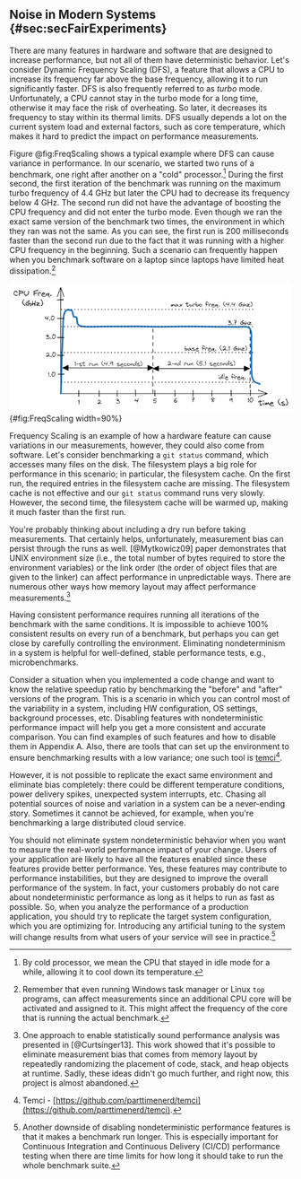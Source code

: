 ## Noise in Modern Systems {#sec:secFairExperiments}

There are many features in hardware and software that are designed to increase performance, but not all of them have deterministic behavior. Let's consider Dynamic Frequency Scaling (DFS), a feature that allows a CPU to increase its frequency far above the base frequency, allowing it to run significantly faster. DFS is also frequently referred to as *turbo* mode. Unfortunately, a CPU cannot stay in the turbo mode for a long time, otherwise it may face the risk of overheating. So later, it decreases its frequency to stay within its thermal limits. DFS usually depends a lot on the current system load and external factors, such as core temperature, which makes it hard to predict the impact on performance measurements.

Figure @fig:FreqScaling shows a typical example where DFS can cause variance in performance. In our scenario, we started two runs of a benchmark, one right after another on a "cold" processor.[^1] During the first second, the first iteration of the benchmark was running on the maximum turbo frequency of 4.4 GHz but later the CPU had to decrease its frequency below 4 GHz. The second run did not have the advantage of boosting the CPU frequency and did not enter the turbo mode. Even though we ran the exact same version of the benchmark two times, the environment in which they ran was not the same. As you can see, the first run is 200 milliseconds faster than the second run due to the fact that it was running with a higher CPU frequency in the beginning. Such a scenario can frequently happen when you benchmark software on a laptop since laptops have limited heat dissipation.[^4]

![Variance in performance caused by dynamic frequency scaling: the first run is 200 milliseconds faster than the second.](../../img/measurements/FreqScaling.jpg){#fig:FreqScaling width=90%}

Frequency Scaling is an example of how a hardware feature can cause variations in our measurements, however, they could also come from software. Let's consider benchmarking a `git status` command, which accesses many files on the disk. The filesystem plays a big role for performance in this scenario; in particular, the filesystem cache. On the first run, the required entries in the filesystem cache are missing. The filesystem cache is not effective and our `git status` command runs very slowly. However, the second time, the filesystem cache will be warmed up, making it much faster than the first run.

You're probably thinking about including a dry run before taking measurements. That certainly helps, unfortunately, measurement bias can persist through the runs as well. [@Mytkowicz09] paper demonstrates that UNIX environment size (i.e., the total number of bytes required to store the environment variables) or the link order (the order of object files that are given to the linker) can affect performance in unpredictable ways. There are numerous other ways how memory layout may affect performance measurements.[^2]

Having consistent performance requires running all iterations of the benchmark with the same conditions. It is impossible to achieve 100% consistent results on every run of a benchmark, but perhaps you can get close by carefully controlling the environment. Eliminating nondeterminism in a system is helpful for well-defined, stable performance tests, e.g., microbenchmarks. 

Consider a situation when you implemented a code change and want to know the relative speedup ratio by benchmarking the "before" and "after" versions of the program. This is a scenario in which you can control most of the variability in a system, including HW configuration, OS settings, background processes, etc. Disabling features with nondeterministic performance impact will help you get a more consistent and accurate comparison. You can find examples of such features and how to disable them in Appendix A. Also, there are tools that can set up the environment to ensure benchmarking results with a low variance; one such tool is [temci](https://github.com/parttimenerd/temci)[^14].

However, it is not possible to replicate the exact same environment and eliminate bias completely: there could be different temperature conditions, power delivery spikes, unexpected system interrupts, etc. Chasing all potential sources of noise and variation in a system can be a never-ending story. Sometimes it cannot be achieved, for example, when you're benchmarking a large distributed cloud service.

You should not eliminate system nondeterministic behavior when you want to measure the real-world performance impact of your change. Users of your application are likely to have all the features enabled since these features provide better performance. Yes, these features may contribute to performance instabilities, but they are designed to improve the overall performance of the system. In fact, your customers probably do not care about nondeterministic performance as long as it helps to run as fast as possible. So, when you analyze the performance of a production application, you should try to replicate the target system configuration, which you are optimizing for. Introducing any artificial tuning to the system will change results from what users of your service will see in practice.[^3]

[^1]: By cold processor, we mean the CPU that stayed in idle mode for a while, allowing it to cool down its temperature. 
[^2]: One approach to enable statistically sound performance analysis was presented in [@Curtsinger13]. This work showed that it's possible to eliminate measurement bias that comes from memory layout by repeatedly randomizing the placement of code, stack, and heap objects at runtime. Sadly, these ideas didn't go much further, and right now, this project is almost abandoned.
[^3]: Another downside of disabling nondeterministic performance features is that it makes a benchmark run longer. This is especially important for Continuous Integration and Continuous Delivery (CI/CD) performance testing when there are time limits for how long it should take to run the whole benchmark suite.
[^4]: Remember that even running Windows task manager or Linux `top` programs, can affect measurements since an additional CPU core will be activated and assigned to it. This might affect the frequency of the core that is running the actual benchmark.
[^14]: Temci - [https://github.com/parttimenerd/temci](https://github.com/parttimenerd/temci).
